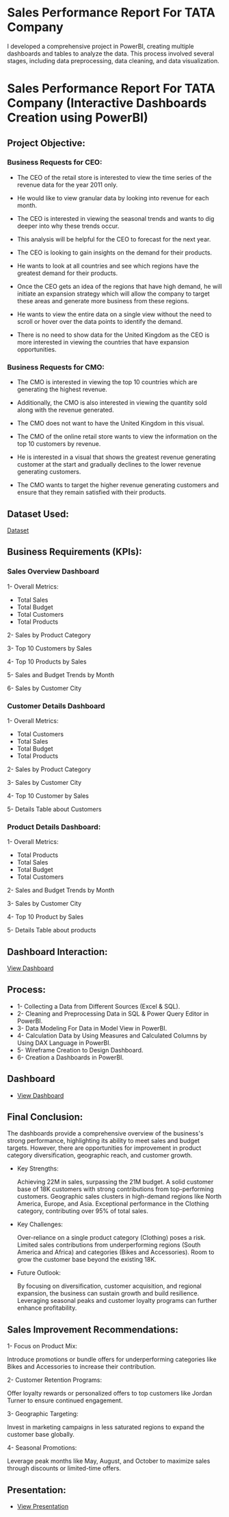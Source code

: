 # Sales Performance Report For TATA Company
I developed a comprehensive project in PowerBI, creating multiple dashboards and tables to analyze the data. This process involved several stages, including data preprocessing, data cleaning, and data visualization.  

# Sales Performance Report For TATA Company (Interactive Dashboards Creation using PowerBI)

## Project Objective:

### Business Requests for CEO:
- The CEO of the retail store is interested to view the time series of the revenue data for the year 2011 only.
  
- He would like to view granular data by looking into revenue for each month.
  
- The CEO is interested in viewing the seasonal trends and wants to dig deeper into why these trends occur.
  
- This analysis will be helpful for the CEO to forecast for the next year.

- The CEO is looking to gain insights on the demand for their products.
  
- He wants to look at all countries and see which regions have the greatest demand for their products.
  
- Once the CEO gets an idea of the regions that have high demand, he will initiate an expansion strategy which will allow the company to target these areas and generate more business from these regions.
  
- He wants to view the entire data on a single view without the need to scroll or hover over the data points to identify the demand.
  
- There is no need to show data for the United Kingdom as the CEO is more interested in viewing the countries that have expansion opportunities.

### Business Requests for CMO:
- The CMO is interested in viewing the top 10 countries which are generating the highest revenue.
  
- Additionally, the CMO is also interested in viewing the quantity sold along with the revenue generated.
   
- The CMO does not want to have the United Kingdom in this visual.

- The CMO of the online retail store wants to view the information on the top 10 customers by revenue.
  
- He is interested in a visual that shows the greatest revenue generating customer at the start and gradually declines to the lower revenue generating customers.
  
- The CMO wants to target the higher revenue generating customers and ensure that they remain satisfied with their products.


## Dataset Used:
  <a href="https://github.com/DoniaAl-badawi23/Sales-Performance-Dashboard">Dataset</a>

## Business Requirements (KPIs):

### Sales Overview Dashboard
 1- Overall Metrics:
 - Total Sales
 - Total Budget
 - Total Customers
 - Total Products
   
 2- Sales by Product Category
 
 3- Top 10 Customers by Sales
 
 4- Top 10 Products by Sales
 
 5- Sales and Budget Trends by Month
 
 6- Sales by Customer City
   
### Customer Details Dashboard
 1- Overall Metrics:
 - Total Customers
 - Total Sales
 - Total Budget
 - Total Products
   
 2- Sales by Product Category
   
 3- Sales by Customer City
 
 4- Top 10 Customer by Sales
 
 5- Details Table about Customers
   
### Product Details Dashboard:
 1- Overall Metrics:
 - Total Products
 - Total Sales
 - Total Budget
 - Total Customers
   
 2- Sales and Budget Trends by Month
   
 3- Sales by Customer City
 
 4- Top 10 Product by Sales
 
 5- Details Table about products


## Dashboard Interaction:
  <a href="https://github.com/DoniaAl-badawi23/Sales-Performance-Dashboard/blob/main/SalesReport.pbix">View Dashboard</a>

## Process:
  - 1- Collecting a Data from Different Sources (Excel & SQL).
  - 2- Cleaning and Preprocessing Data in SQL & Power Query Editor in PowerBI.
  - 3- Data Modeling For Data in Model View in PowerBI.
  - 4- Calculation Data by Using Measures and Calculated Columns by Using DAX Language in PowerBI.
  - 5- Wireframe Creation to Design Dashboard.
  - 6- Creation a Dashboards in PowerBI.
  
  ## Dashboard
 - <a href="https://github.com/DoniaAl-badawi23/Sales-Performance-Dashboard/tree/main">View Dashboard</a>

 
  ## Final Conclusion:
 The dashboards provide a comprehensive overview of the business's strong performance, highlighting its ability to meet sales and budget targets. However,
 there are opportunities for improvement in product category diversification, geographic reach, and customer growth.

-  Key Strengths:

    Achieving 22M in sales, surpassing the 21M budget.
    A solid customer base of 18K customers with strong contributions from top-performing customers.
    Geographic sales clusters in high-demand regions like North America, Europe, and Asia.
    Exceptional performance in the Clothing category, contributing over 95% of total sales.

-  Key Challenges:

    Over-reliance on a single product category (Clothing) poses a risk.
    Limited sales contributions from underperforming regions (South America and Africa) and categories (Bikes and Accessories).
    Room to grow the customer base beyond the existing 18K.

-  Future Outlook:
  
    By focusing on diversification, customer acquisition, and regional expansion, the business can sustain growth and build resilience. Leveraging seasonal peaks and customer loyalty        programs can further enhance profitability.

  ## Sales Improvement Recommendations:
 1- Focus on Product Mix:

   Introduce promotions or bundle offers for underperforming categories like Bikes and Accessories to increase their contribution.

 2- Customer Retention Programs: 

   Offer loyalty rewards or personalized offers to top customers like Jordan Turner to ensure continued engagement.

 3- Geographic Targeting:

   Invest in marketing campaigns in less saturated regions to expand the customer base globally.

 4- Seasonal Promotions:

   Leverage peak months like May, August, and October to maximize sales through discounts or limited-time offers.

## Presentation:
- <a href="https://github.com/DoniaAl-badawi23/Sales-Performance-Dashboard/blob/main/Sales%20Performanc%20Project.pptx">View Presentation</a>
